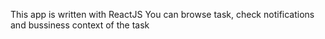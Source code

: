 This app is written with ReactJS
You can browse task, check notifications and bussiness context of the task
